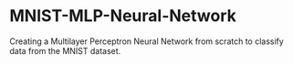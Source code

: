 # MNIST-MLP-Neural-Network
Creating a Multilayer Perceptron Neural Network from scratch to classify data from the MNIST dataset.
